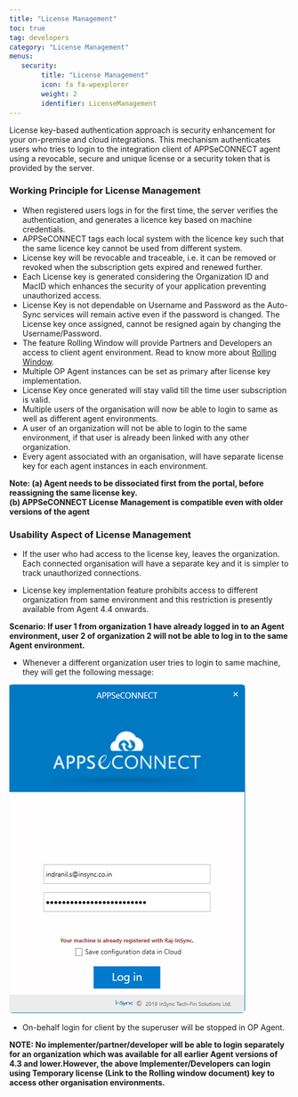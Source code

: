 ```yaml
---
title: "License Management"
toc: true
tag: developers
category: "License Management"
menus: 
   security:
        title: "License Management"
        icon: fa fa-wpexplorer
        weight: 2  
        identifier: LicenseManagement    
---
```


License key-based authentication approach is security enhancement for your on-premise and cloud integrations. 
This mechanism authenticates users who tries to login to the integration client of APPSeCONNECT agent using 
a revocable, secure and unique license or a security token that is provided by the server.

### Working Principle for License Management

* When registered users logs in for the first time, the server verifies the authentication, and generates a licence key based on machine credentials. 
* APPSeCONNECT tags each local system with the licence key such that the same licence key cannot be used from different system. 
* License key will be revocable and traceable, i.e. it can be removed or revoked when the subscription gets expired and renewed further. 
* Each License key is generated considering the Organization ID and MacID which enhances the security of your application preventing unauthorized access.
* License Key is not dependable on Username and Password as the Auto-Sync services will remain active even if the password is changed. The License key once assigned, cannot be resigned again by changing the Username/Password.
* The feature Rolling Window will provide Partners and Developers an access to client agent environment. Read to know more about [Rolling Window](/license%20management/license-generation/).
* Multiple OP Agent instances can be set as primary after license key implementation. 
* License Key once generated will stay valid till the time user subscription is valid. 
* Multiple users of the organisation will now be able to login to same as well as different agent environments.
* A user of an organization will not be able to login to the same environment, if that user is already been linked with any other organization. 
* Every agent associated with an organisation, will have separate license key for each agent instances in each environment.

**Note: (a) Agent needs to be dissociated first from the portal, before reassigning the same license key.    
        (b) APPSeCONNECT License Management is compatible even with older versions of the agent**

### Usability Aspect of License Management

* If the user who had access to the license key, leaves the organization. 
  Each connected organisation will have a separate key and it is simpler to track unauthorized connections. 

* License key implementation feature prohibits access to different organization from same environment 
  and this restriction is presently available from Agent 4.4 onwards.

**Scenario: If user 1 from organization 1 have already logged in to an Agent environment, user 2 of organization 2 will not be able to 
log in to the same Agent environment.** 

* Whenever a different organization user tries to login to same machine, they will get the following message:

![user-licensekey-failure](/staticfiles/root/media/user-licensekey-failure.png) 

* On-behalf login for client by the superuser will be stopped in OP Agent.
 
**NOTE: No implementer/partner/developer will be able to login separately for an organization which was available 
  for all earlier Agent versions of 4.3 and lower.However, the above Implementer/Developers can login using 
  Temporary license (Link to the Rolling window document) key to access other organisation environments.**



